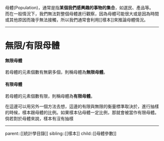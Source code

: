 母體(Population)，通常是指**某個我們感興趣的事物的集合**，如選民、產品等。
而在一般情況下，我們無法對整個母體進行觀察，因為母體可能很大或是因為時間或其他原因而幾乎無法接觸，所以我們通常會利用[[樣本]]來推論母體情況。

- - -
# 無限/有限母體
#### 無限母體
若母體的元素個數有無窮多個，則稱母體為**無限母體**。
#### 有限母體
若母體的元素個數有限，則稱母體為**有限母體**。

在這邊可以用另外一個方法去想，這邊的有限與無限的衡量標準取決於，進行抽樣的時候，樣本跟母體的比例。如果樣本佔母體一定比例，那就會被當作有限母體。倘若對於母體來說，樣本有沒有抽樣
- - -
parent::[[統計學目錄]]
sibling::[[樣本]]
child::[[母體參數]]